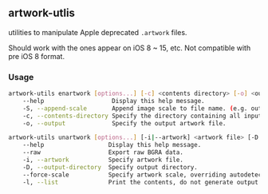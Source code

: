 ## artwork-utlis

utilities to manipulate Apple deprecated `.artwork` files.

Should work with the ones appear on iOS 8 ~ 15, etc. Not compatible with pre iOS 8 format.

### Usage

```bash
artwork-utils enartwork [options...] [-c] <contents directory> [-o] <output>
	--help                   Display this help message.
	-S, --append-scale       Append image scale to file name. (e.g. output@2x.artwork)
	-c, --contents-directory Specify the directory containing all input images.
	-o, --output             Specify the output artwork file.

artwork-utils unartwork [options...] [-i|--artwork] <artwork file> [-D|--output-directory] <output directory>
	--help                  Display this help message.
	--raw                   Export raw BGRA data.
	-i, --artwork           Specify artwork file.
	-D, --output-directory  Specify output directory.
	--force-scale           Specify artwork scale, overriding autodetected value.
	-l, --list              Print the contents, do not generate output.
```
